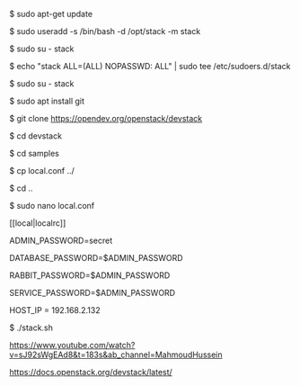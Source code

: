 $ sudo apt-get update

$ sudo useradd -s /bin/bash -d /opt/stack -m stack

$ sudo su - stack

$ echo "stack ALL=(ALL) NOPASSWD: ALL" | sudo tee /etc/sudoers.d/stack

$ sudo su - stack

$ sudo apt install git

$ git clone https://opendev.org/openstack/devstack

$ cd devstack

$ cd samples

$ cp local.conf ../

$ cd ..

$ sudo nano local.conf

[[local|localrc]]

ADMIN_PASSWORD=secret

DATABASE_PASSWORD=$ADMIN_PASSWORD

RABBIT_PASSWORD=$ADMIN_PASSWORD

SERVICE_PASSWORD=$ADMIN_PASSWORD

HOST_IP = 192.168.2.132

$ ./stack.sh

https://www.youtube.com/watch?v=sJ92sWgEAd8&t=183s&ab_channel=MahmoudHussein

https://docs.openstack.org/devstack/latest/
